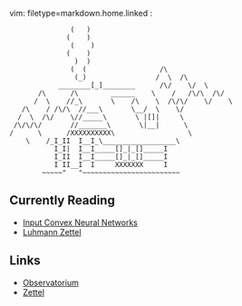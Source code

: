 vim: filetype=markdown.home.linked :

				   (   )
				  (    )
				   (    )
				  (    )
				    )  )
				   (  (                  /\
				    (_)                 /  \  /\
			    ________[_]________      /\/    \/  \
		   /\      /\        ______    \    /   /\/\  /\/
		  /  \    //_\       \    /\    \  /\/\/    \/    \
	   /\    / /\/\  //___\       \__/  \    \/
	  /  \  /\/    \//_____\       \ |[]|     \
	 /\/\/\/       //_______\       \|__|      \
	/      \      /XXXXXXXXXX\                  \
		\    /_I_II  I__I_\__________________\
		       I_I|  I__I_____[]_|_[]_____I
		       I_II  I__I_____[]_|_[]_____I
		       I II__I  I     XXXXXXX     I
		    ~~~~~"   "~~~~~~~~~~~~~~~~~~~~~~~~

 ## Currently Reading

 - [Input Convex Neural Networks]($P/stash/convex-neural-networks.md)
 - [Luhmann Zettel]($P/stash/luhmann1981.marks.md)

 ## Links

 - [Observatorium](Observatorium.md)
 - [Zettel](Kasten.md)
